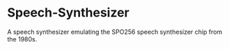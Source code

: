 # Speech-Synthesizer
A speech synthesizer emulating the SPO256 speech synthesizer chip from the 1980s.
